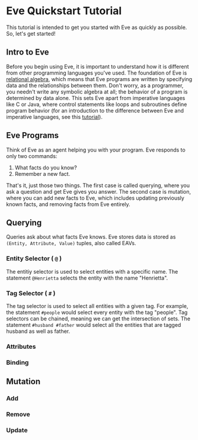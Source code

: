 # Eve Quickstart Tutorial

This tutorial is intended to get you started with Eve as quickly as possible. So, let's get started!

## Intro to Eve

Before you begin using Eve, it is important to understand how it is different from other programming languages you've used. The foundation of Eve is [relational algebra](https://en.wikipedia.org/wiki/Relational_algebra), which means that Eve programs are written by specifying data and the relationships between them. Don't worry, as a programmer, you needn't write any symbolic algebra at all; the behavior of a program is determined by data alone. This sets Eve apart from imperative languages like C or Java, where control statements like loops and subroutines define program behavior (for an introduction to the difference between Eve and imperative languages, see this [tutorial](http://localhost)).

## Eve Programs

Think of Eve as an agent helping you with your program. Eve responds to only two commands:

1. What facts do you know?
2. Remember a new fact.

That's it, just those two things. The first case is called querying, where you ask a question and get Eve gives you answer. The second case is mutation, where you can add new facts to Eve, which includes updating previously known facts, and removing facts from Eve entirely.

## Querying

Queries ask about what facts Eve knows. Eve stores data is stored as `(Entity, Attribute, Value)` tuples, also called EAVs.

### Entity Selector ( `@` ) 

The entitiy selector is used to select entities with a specific name. The statement `@Henrietta` selects the entity with the name "Henrietta". 

### Tag Selector ( `#` )

The tag selector is used to select all entities with a given tag. For example, the statement `#people` would select every entity with the tag "people". Tag selectors can be chained, meaning we can get the intersection of sets. The statement `#husband #father` would select all the entities that are tagged husband as well as father.

### Attributes

### Binding

## Mutation

### Add

### Remove

### Update